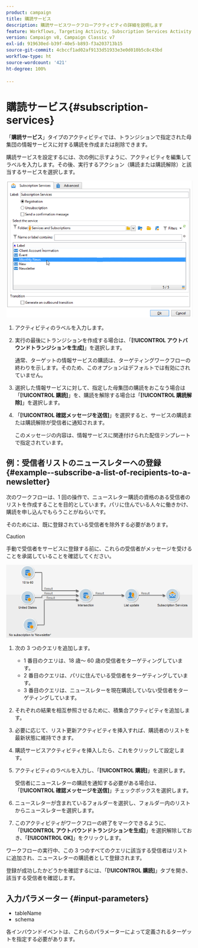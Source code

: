 ```yaml
---
product: campaign
title: 購読サービス
description: 購読サービスワークフローアクティビティの詳細を説明します
feature: Workflows, Targeting Activity, Subscription Services Activity
version: Campaign v8, Campaign Classic v7
exl-id: 919630ed-b39f-40e5-b893-f3a203713b15
source-git-commit: 4cbccf1ad02af9133d51933e3e0d010b5c8c43bd
workflow-type: ht
source-wordcount: '421'
ht-degree: 100%

---
```


# 購読サービス{#subscription-services}



「**購読サービス**」タイプのアクティビティでは、トランジションで指定された母集団の情報サービスに対する購読を作成または削除できます。

購読サービスを設定するには、次の例に示すように、アクティビティを編集してラベルを入力します。その後、実行するアクション（購読または購読解除）と該当するサービスを選択します。

![](assets/edit_service_inscription.png)

1. アクティビティのラベルを入力します。
1. 実行の最後にトランジションを作成する場合は、「**[!UICONTROL アウトバウンドトランジションを生成]**」を選択します。

   通常、ターゲットの情報サービスの購読は、ターゲティングワークフローの終わりを示します。そのため、このオプションはデフォルトでは有効にされていません。

1. 選択した情報サービスに対して、指定した母集団の購読をおこなう場合は「**[!UICONTROL 購読]**」を、購読を解除する場合は「**[!UICONTROL 購読解除]**」を選択します。
1. 「**[!UICONTROL 確認メッセージを送信]**」を選択すると、サービスの購読または購読解除が受信者に通知されます。

   このメッセージの内容は、情報サービスに関連付けられた配信テンプレートで指定されています。

## 例：受信者リストのニュースレターへの登録 {#example--subscribe-a-list-of-recipients-to-a-newsletter}

次のワークフローは、1 回の操作で、ニュースレター購読の資格のある受信者のリストを作成することを目的としています。パリに住んでいる人々に働きかけ、購読を申し込んでもらうことがねらいです。

そのためには、既に登録されている受信者を除外する必要があります。

>[!CAUTION]
>
>手動で受信者をサービスに登録する前に、これらの受信者がメッセージを受けることを承諾していることを確認してください。

![](assets/subscription_services_example.png)

1. 次の 3 つのクエリを追加します。

   * 1 番目のクエリは、18 歳～ 60 歳の受信者をターゲティングしています。
   * 2 番目のクエリは、パリに住んでいる受信者をターゲティングしています。
   * 3 番目のクエリは、ニュースレターを現在購読していない受信者をターゲティングしています。

1. それぞれの結果を相互参照させるために、積集合アクティビティを追加します。
1. 必要に応じて、リスト更新アクティビティを挿入すれば、購読者のリストを最新状態に維持できます。
1. 購読サービスアクティビティを挿入したら、これをクリックして設定します。
1. アクティビティのラベルを入力し、「**[!UICONTROL 購読]**」を選択します。

   受信者にニュースレターの購読を通知する必要がある場合は、「**[!UICONTROL 確認メッセージを送信]**」チェックボックスを選択します。

1. ニュースレターが含まれているフォルダーを選択し、フォルダー内のリストからニュースレターを選択します。
1. このアクティビティがワークフローの終了をマークできるように、「**[!UICONTROL アウトバウンドトランジションを生成]**」を選択解除しておき、「**[!UICONTROL OK]**」をクリックします。

ワークフローの実行中、この 3 つのすべてのクエリに該当する受信者はリストに追加され、ニュースレターの購読者として登録されます。

登録が成功したかどうかを確認するには、「**[!UICONTROL 購読]**」タブを開き、該当する受信者を確認します。

## 入力パラメーター {#input-parameters}

* tableName
* schema

各インバウンドイベントは、これらのパラメーターによって定義されるターゲットを指定する必要があります。
